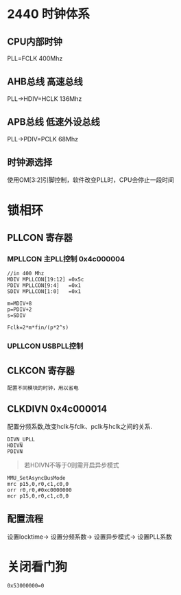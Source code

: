 # 2440 时钟体系

## CPU内部时钟
PLL=FCLK 400Mhz

## AHB总线 高速总线
PLL->HDIV=HCLK 136Mhz

## APB总线 低速外设总线
PLL->PDIV=PCLK 68Mhz

## 时钟源选择
使用OM[3:2]引脚控制，软件改变PLL时，CPU会停止一段时间

# 锁相环

## PLLCON 寄存器
### MPLLCON 主PLL控制 0x4c000004
    //in 400 Mhz
    MDIV MPLLCON[19:12] =0x5c
    PDIV MPLLCON[9:4]   =0x1
    SDIV MPLLCON[1:0]   =0x1

    m=MDIV+8
    p=PDIV+2
    s=SDIV

    Fclk=2*m*fin/(p*2^s)
### UPLLCON USBPLL控制
    
## CLKCON 寄存器
    配置不同模块的时钟，用以省电

## CLKDIVN 0x4c000014
配置分频系数,改变hclk与fclk、pclk与hclk之间的关系.

    DIVN_UPLL
    HDIVN
    PDIVN
> 若HDIVN不等于0则需开启异步模式

    MMU_SetAsyncBusMode
    mrc p15,0,r0,c1,c0,0
    orr r0,r0,#0xc0000000
    mcr p15,0,r0,c1,c0,0

## 配置流程
设置locktime->
设置分频系数->
设置异步模式->
设置PLL系数
# 关闭看门狗
    0x53000000=0

